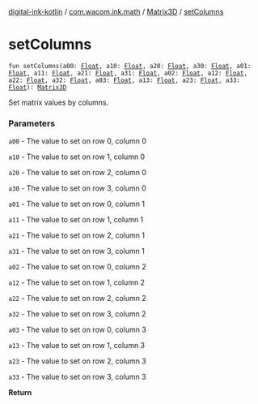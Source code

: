 [digital-ink-kotlin](../../index.md) / [com.wacom.ink.math](../index.md) / [Matrix3D](index.md) / [setColumns](./set-columns.md)

# setColumns

`fun setColumns(a00: `[`Float`](https://kotlinlang.org/api/latest/jvm/stdlib/kotlin/-float/index.html)`, a10: `[`Float`](https://kotlinlang.org/api/latest/jvm/stdlib/kotlin/-float/index.html)`, a20: `[`Float`](https://kotlinlang.org/api/latest/jvm/stdlib/kotlin/-float/index.html)`, a30: `[`Float`](https://kotlinlang.org/api/latest/jvm/stdlib/kotlin/-float/index.html)`, a01: `[`Float`](https://kotlinlang.org/api/latest/jvm/stdlib/kotlin/-float/index.html)`, a11: `[`Float`](https://kotlinlang.org/api/latest/jvm/stdlib/kotlin/-float/index.html)`, a21: `[`Float`](https://kotlinlang.org/api/latest/jvm/stdlib/kotlin/-float/index.html)`, a31: `[`Float`](https://kotlinlang.org/api/latest/jvm/stdlib/kotlin/-float/index.html)`, a02: `[`Float`](https://kotlinlang.org/api/latest/jvm/stdlib/kotlin/-float/index.html)`, a12: `[`Float`](https://kotlinlang.org/api/latest/jvm/stdlib/kotlin/-float/index.html)`, a22: `[`Float`](https://kotlinlang.org/api/latest/jvm/stdlib/kotlin/-float/index.html)`, a32: `[`Float`](https://kotlinlang.org/api/latest/jvm/stdlib/kotlin/-float/index.html)`, a03: `[`Float`](https://kotlinlang.org/api/latest/jvm/stdlib/kotlin/-float/index.html)`, a13: `[`Float`](https://kotlinlang.org/api/latest/jvm/stdlib/kotlin/-float/index.html)`, a23: `[`Float`](https://kotlinlang.org/api/latest/jvm/stdlib/kotlin/-float/index.html)`, a33: `[`Float`](https://kotlinlang.org/api/latest/jvm/stdlib/kotlin/-float/index.html)`): `[`Matrix3D`](index.md)

Set matrix values by columns.

### Parameters

`a00` - The value to set on row 0, column 0

`a10` - The value to set on row 1, column 0

`a20` - The value to set on row 2, column 0

`a30` - The value to set on row 3, column 0

`a01` - The value to set on row 0, column 1

`a11` - The value to set on row 1, column 1

`a21` - The value to set on row 2, column 1

`a31` - The value to set on row 3, column 1

`a02` - The value to set on row 0, column 2

`a12` - The value to set on row 1, column 2

`a22` - The value to set on row 2, column 2

`a32` - The value to set on row 3, column 2

`a03` - The value to set on row 0, column 3

`a13` - The value to set on row 1, column 3

`a23` - The value to set on row 2, column 3

`a33` - The value to set on row 3, column 3

**Return**

